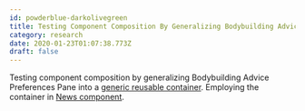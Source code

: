 ```yaml
---
id: powderblue-darkolivegreen
title: Testing Component Composition By Generalizing Bodybuilding Advice Preferences Pane Into A Generic Reusable Container Employing
category: research
date: 2020-01-23T01:07:38.773Z
draft: false
---
```


Testing component composition by generalizing Bodybuilding Advice Preferences Pane into a [generic reusable container][1]. Employing the container in [News component][2].

[1]: https://github.com/fantasyui-com/catpea-com/blob/0b3dd8426cc0cdcf9ade924293489c3f63996fd1/src/containers/PreferenceCard.svelte#L46
[2]: https://github.com/fantasyui-com/catpea-com/blob/0b3dd8426cc0cdcf9ade924293489c3f63996fd1/src/components/News.svelte#L45